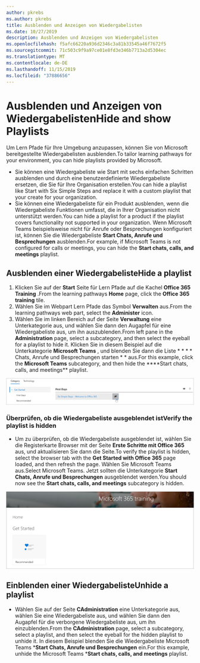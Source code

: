 ```yaml
---
author: pkrebs
ms.author: pkrebs
title: Ausblenden und Anzeigen von Wiedergabelisten
ms.date: 10/27/2019
description: Ausblenden und Anzeigen von Wiedergabelisten
ms.openlocfilehash: f5afc66220a936d2346c3a81b33545a46f7672f5
ms.sourcegitcommit: 71c503c9f9a97ce01e8fd3e346b7713a2d5304ec
ms.translationtype: MT
ms.contentlocale: de-DE
ms.lasthandoff: 11/15/2019
ms.locfileid: "37886656"
---
```

# <a name="hide-and-show-playlists"></a><span data-ttu-id="c6591-103">Ausblenden und Anzeigen von Wiedergabelisten</span><span class="sxs-lookup"><span data-stu-id="c6591-103">Hide and show Playlists</span></span>

<span data-ttu-id="c6591-104">Um Lern Pfade für Ihre Umgebung anzupassen, können Sie von Microsoft bereitgestellte Wiedergabelisten ausblenden.</span><span class="sxs-lookup"><span data-stu-id="c6591-104">To tailor learning pathways for your environment, you can hide playlists provided by Microsoft.</span></span> 

- <span data-ttu-id="c6591-105">Sie können eine Wiedergabeliste wie Start mit sechs einfachen Schritten ausblenden und durch eine benutzerdefinierte Wiedergabeliste ersetzen, die Sie für Ihre Organisation erstellen.</span><span class="sxs-lookup"><span data-stu-id="c6591-105">You can hide a playlist like Start with Six Simple Steps and replace it with a custom playlist that your create for your organization.</span></span>
- <span data-ttu-id="c6591-106">Sie können eine Wiedergabeliste für ein Produkt ausblenden, wenn die Wiedergabeliste Funktionen umfasst, die in Ihrer Organisation nicht unterstützt werden.</span><span class="sxs-lookup"><span data-stu-id="c6591-106">You can hide a playlist for a product if the playlist covers functionality not supported in your organization.</span></span> <span data-ttu-id="c6591-107">Wenn Microsoft Teams beispielsweise nicht für Anrufe oder Besprechungen konfiguriert ist, können Sie die Wiedergabeliste **Start Chats, Anrufe und Besprechungen** ausblenden.</span><span class="sxs-lookup"><span data-stu-id="c6591-107">For example, if Microsoft Teams is not configured for calls or meetings, you can hide the **Start chats, calls, and meetings** playlist.</span></span> 

## <a name="hide-a-playlist"></a><span data-ttu-id="c6591-108">Ausblenden einer Wiedergabeliste</span><span class="sxs-lookup"><span data-stu-id="c6591-108">Hide a playlist</span></span>

1. <span data-ttu-id="c6591-109">Klicken Sie auf der **Start** Seite für Lern Pfade auf die Kachel **Office 365 Training** .</span><span class="sxs-lookup"><span data-stu-id="c6591-109">From the learning pathways **Home** page, click the **Office 365 training** tile.</span></span>
2. <span data-ttu-id="c6591-110">Wählen Sie im Webpart Lern Pfade das Symbol **Verwalten** aus.</span><span class="sxs-lookup"><span data-stu-id="c6591-110">From the learning pathways web part, select the **Administer** icon.</span></span> 
3. <span data-ttu-id="c6591-111">Wählen Sie im linken Bereich auf der Seite **Verwaltung** eine Unterkategorie aus, und wählen Sie dann den Augapfel für eine Wiedergabeliste aus, um ihn auszublenden.</span><span class="sxs-lookup"><span data-stu-id="c6591-111">From left pane in the **Administration** page, select a subcategory, and then select the eyeball for a playlist to hide it.</span></span> <span data-ttu-id="c6591-112">Klicken Sie in diesem Beispiel auf die Unterkategorie **Microsoft Teams** , und blenden Sie dann die Liste \* \* \* \* Chats, Anrufe und Besprechungen starten \* \* aus.</span><span class="sxs-lookup"><span data-stu-id="c6591-112">For this example, click the **Microsoft Teams** subcategory, and then hide the \*\*\*\*Start chats, calls, and meetings\*\* playlist.</span></span>  

![CG-hideplaylist. png](media/cg-hideplaylist.png)

### <a name="verify-the-playlist-is-hidden"></a><span data-ttu-id="c6591-114">Überprüfen, ob die Wiedergabeliste ausgeblendet ist</span><span class="sxs-lookup"><span data-stu-id="c6591-114">Verify the playlist is hidden</span></span>
- <span data-ttu-id="c6591-115">Um zu überprüfen, ob die Wiedergabeliste ausgeblendet ist, wählen Sie die Registerkarte Browser mit der Seite **Erste Schritte mit Office 365** aus, und aktualisieren Sie dann die Seite.</span><span class="sxs-lookup"><span data-stu-id="c6591-115">To verify the playlist is hidden, select the browser tab with the **Get Started with Office 365** page loaded, and then refresh the page.</span></span> <span data-ttu-id="c6591-116">Wählen Sie Microsoft Teams aus.</span><span class="sxs-lookup"><span data-stu-id="c6591-116">Select Microsoft Teams.</span></span> <span data-ttu-id="c6591-117">Jetzt sollten die Unterkategorie **Start Chats, Anrufe und Besprechungen** ausgeblendet werden.</span><span class="sxs-lookup"><span data-stu-id="c6591-117">You should now see the **Start chats, calls, and meetings** subcategory is hidden.</span></span> 

![CG-hideplaylistrefresh. png](media/cg-hideplaylistrefresh.png)

## <a name="unhide-a-playlist"></a><span data-ttu-id="c6591-119">Einblenden einer Wiedergabeliste</span><span class="sxs-lookup"><span data-stu-id="c6591-119">Unhide a playlist</span></span>

- <span data-ttu-id="c6591-120">Wählen Sie auf der Seite **CAdministration** eine Unterkategorie aus, wählen Sie eine Wiedergabeliste aus, und wählen Sie dann den Augapfel für die verborgene Wiedergabeliste aus, um ihn einzublenden.</span><span class="sxs-lookup"><span data-stu-id="c6591-120">From the **CAdministration** page, select a subcategory, select a playlist, and then select the eyeball for the hidden playlist to unhide it.</span></span> <span data-ttu-id="c6591-121">In diesem Beispiel blenden Sie die Wiedergabeliste Microsoft Teams \***Start Chats, Anrufe und Besprechungen** ein.</span><span class="sxs-lookup"><span data-stu-id="c6591-121">For this example, unhide the Microsoft Teams \***Start chats, calls, and meetings** playlist.</span></span>   

